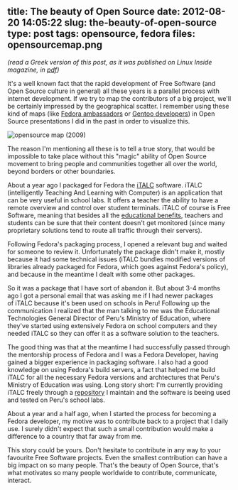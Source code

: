 title: The beauty of Open Source
date: 2012-08-20 14:05:22
slug: the-beauty-of-open-source
type: post
tags: opensource, fedora
files: opensourcemap.png
---


_(read a Greek version of this post, as it was published on Linux Inside magazine, in [pdf](/articles/linux%20inside%2009%20-%20openculture.pdf))_

It's a well known fact that the rapid development of Free Software (and Open Source culture in general) all these years is a parallel process with internet development. If we try to map the contributors of a big project, we'll be certainly impressed by the geographical scatter. I remember using these kind of maps (like [Fedora ambassadors](https://fedoraproject.org/membership-map/ambassadors.html) or [Gentoo developers](http://www.gentoo.org/proj/en/devrel/roll-call/devmap.xml)) in Open Source presentations I did in the past in order to visualize this.

![opensource map \(2009\)](opensourcemap.png)

The reason I'm mentioning all these is to tell a true story, that would be impossible to take place without this "magic" ability of Open Source movement to bring people and communities together all over the world, beyond borders or other boundaries.

About a year ago I packaged for Fedora the [iTALC](http://italc.sourceforge.net/) software. iTALC (intelligently Teaching And Learning with Computer) is an application that can be very useful in school labs. It offers a teacher the ability to have a remote overview and control over student terminals. iTALC of course is Free Software, meaning that besides all the [educational benefits](https://www.gnu.org/education/education.html), teachers and students can be sure that their content doesn't get monitored (since many proprietary solutions tend to route all traffic through their servers).

Following Fedora's packaging process, I opened a relevant bug and waited for someone to review it. Unfortunately the package didn't make it, mostly because it had some technical issues (iTALC bundles modified versions of libraries already packaged for Fedora, which goes against Fedora's policy), and because in the meantime I dealt with some other packages.

So it was a package that I have sort of abandon it. But about 3-4 months ago I got a personal email that was asking me if I had newer packages of iTALC because it's been used on schools in Peru! Following up the communication I realized that the man talking to me was the Educational Technologies General Director of Peru's Ministry of Education, where they've started using extensively Fedora on school computers and they needed iTALC so they can offer it as a software solution to the teachers.

The good thing was that at the meantime I had successfully passed through the mentorship process of Fedora and I was a Fedora Developer, having gained a bigger experience in packaging software. I also had a good knowledge on using Fedora's build servers, a fact that helped me build iTALC for all the necessary Fedora versions and archtectures that Peru's Ministry of Education was using. Long story short: I'm currently providing iTALC freely through a [repository](http://repos.fedorapeople.org/repos/comzeradd/italc/) I maintain and the software is beeing used and tested on Peru's school labs.

About a year and a half ago, when I started the process for becoming a Fedora developer, my motive was to contribute back to a project that I daily use. I surely didn't expect that such a small contribution would make a difference to a country that far away from me.

This story could be yours. Don't hesitate to contribute in any way to your favourite Free Software projects. Even the smallest contribution can have a big impact on so many people. That's the beauty of Open Source, that's what motivates so many people worldwide to contribute, communicate, interact.
